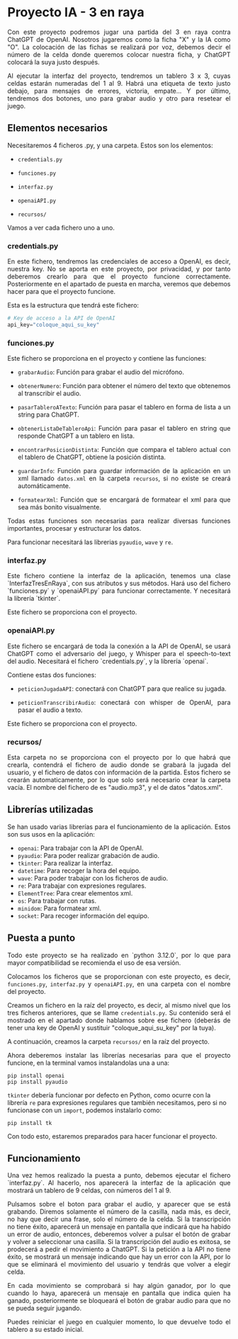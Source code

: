 # Proyecto IA - 3 en raya

<div style="text-align: justify;">
Con este proyecto podremos jugar una partida del 3 en raya contra ChatGPT de OpenAI. Nosotros jugaremos como la ficha "X" y la IA como "O". La colocación de las fichas se realizará por voz, debemos decir el número de la celda donde queremos colocar nuestra ficha, y ChatGPT colocará la suya justo después.


Al ejecutar la interfaz del proyecto, tendremos un tablero 3 x 3, cuyas celdas estarán numeradas del 1 al 9.
Habrá una etiqueta de texto justo debajo, para mensajes de errores, victoria, empate... Y por último, tendremos dos botones, uno para grabar audio y otro para resetear el juego.
</div>

## Elementos necesarios

<div style="text-align: justify;">Necesitaremos 4 ficheros .py, y una carpeta. Estos son los elementos:</div>

- `credentials.py`

- `funciones.py`

- `interfaz.py`

- `openaiAPI.py`

- `recursos/`

<div style="text-align: justify;">Vamos a ver cada fichero uno a uno.</div>

### credentials.py

<div style="text-align: justify;">
En este fichero, tendremos las credenciales de acceso a OpenAI, es decir, nuestra key. No se aporta en este proyecto, por privacidad, y por tanto deberemos crearlo para que el proyecto funcione correctamente. Posteriormente en el apartado de puesta en marcha, veremos que debemos hacer para que el proyecto funcione.

Esta es la estructura que tendrá este fichero:

</div>

```python
# Key de acceso a la API de OpenAI
api_key="coloque_aqui_su_key"
```

### funciones.py

<div style="text-align: justify;">
Este fichero se proporciona en el proyecto y contiene las funciones:

- `grabarAudio`: Función para grabar el audio del micrófono.

- `obtenerNumero`: Función para obtener el número del texto que obtenemos al transcribir el audio.

- `pasarTableroATexto`: Función para pasar el tablero en forma de lista a un string para ChatGPT.

- `obtenerListaDeTableroApi`: Función para pasar el tablero en string que responde ChatGPT a un tablero en lista.

- `encontrarPosicionDistinta`: Función que compara el tablero actual con el tablero de ChatGPT, obtiene la posición distinta.

- `guardarInfo`: Función para guardar información de la aplicación en un xml llamado `datos.xml` en la carpeta `recursos`, si no existe se creará automáticamente.

- `formatearXml`: Función que se encargará de formatear el xml para que sea más bonito visualmente.

Todas estas funciones son necesarias para realizar diversas funciones importantes, procesar y estructurar los datos.

Para funcionar necesitará las librerias `pyaudio`, `wave` y `re`.
</div>

### interfaz.py

<div style="text-align: justify;">
Este fichero contiene la interfaz de la aplicación, tenemos una clase `InterfazTresEnRaya`, con sus atributos y sus métodos. Hará uso del fichero `funciones.py` y `openaiAPI.py` para funcionar correctamente. Y necesitará la librería `tkinter`. 

Este fichero se proporciona con el proyecto.
</div>

### openaiAPI.py

<div style="text-align: justify;">
Este fichero se encargará de toda la conexión a la API de OpenAI, se usará ChatGPT como el adversario del juego, y Whisper para el speech-to-text del audio. Necesitará el fichero `credentials.py`, y la librería `openai`.

Contiene estas dos funciones:

- `peticionJugadaAPI`: conectará con ChatGPT para que realice su jugada.

- `peticionTranscribirAudio`: conectará con whisper de OpenAI, para pasar el audio a texto.

Este fichero se proporciona con el proyecto.
</div>

### recursos/

<div style="text-align: justify;">
Esta carpeta no se proporciona con el proyecto por lo que habrá que crearla, contendrá el fichero de audio donde se grabará la jugada del usuario, y el fichero de datos con información de la partida. Estos fichero se crearán automaticamente, por lo que solo será necesario crear la carpeta vacía. El nombre del fichero de es "audio.mp3", y el de datos "datos.xml".
</div>

## Librerías utilizadas

<div style="text-align: justify;">
Se han usado varias librerías para el funcionamiento de la aplicación. Estos son sus usos en la aplicación:
</div>

- `openai`: Para trabajar con la API de OpenAI.
- `pyaudio`: Para poder realizar grabación de audio.
- `tkinter`: Para realizar la interfaz.
- `datetime`: Para recoger la hora del equipo.
- `wave`: Para poder trabajar con los ficheros de audio.
- `re`: Para trabajar con expresiones regulares.
- `ElementTree`: Para crear elementos xml.
- `os`: Para trabajar con rutas.
- `minidom`: Para formatear xml.
- `socket`: Para recoger información del equipo.

## Puesta a punto

<div style="text-align: justify;">
Todo este proyecto se ha realizado en `python 3.12.0`, por lo que para mayor compatibilidad se recomienda el uso de esa versión.

Colocamos los ficheros que se proporcionan con este proyecto, es decir, `funciones.py`, `interfaz.py` y `openaiAPI.py`, en una carpeta con el nombre del proyecto.

Creamos un fichero en la raíz del proyecto, es decir, al mismo nivel que los tres ficheros anteriores, que se llame `credentials.py`. Su contenido será el mostrado en el apartado donde hablamos sobre ese fichero (deberás de tener una key de OpenAI y sustituir "coloque_aqui_su_key" por la tuya).

A continuación, creamos la carpeta `recursos/` en la raíz del proyecto.

Ahora deberemos instalar las librerías necesarias para que el proyecto funcione, en la terminal vamos instalandolas una a una:

</div>

```
pip install openai
pip install pyaudio

```

`tkinter` debería funcionar por defecto en Python, como ocurre con la librería `re` para expresiones regulares que también necesitamos, pero si no funcionase con un `import`, podemos instalarlo como:

```
pip install tk
```

Con todo esto, estaremos preparados para hacer funcionar el proyecto.

## Funcionamiento

<div style="text-align: justify;">
Una vez hemos realizado la puesta a punto, debemos ejecutar el fichero `interfaz.py`. Al hacerlo, nos aparecerá la interfaz de la aplicación que mostrará un tablero de 9 celdas, con números del 1 al 9.

Pulsamos sobre el boton para grabar el audio, y aparecer que se está grabando. Diremos solamente el número de la casilla, nada más, es decir, no hay que decir una frase, solo el número de la celda. Si la transcripción no tiene éxito, aparecerá un mensaje en pantalla que indicará que ha habido un error de audio, entonces, deberemos volver a pulsar el botón de grabar y volver a seleccionar una casilla. Si la transcripción del audio es exitosa, se prodecerá a pedir el movimiento a ChatGPT. Si la petición a la API no tiene éxito, se mostrará un mensaje indicando que hay un error con la API, por lo que se eliminará el movimiento del usuario y tendrás que volver a elegir celda.

En cada movimiento se comprobará si hay algún ganador, por lo que cuando lo haya, aparecerá un mensaje en pantalla que indica quien ha ganado, posteriormente se bloqueará el botón de grabar audio para que no se pueda seguir jugando. 

Puedes reiniciar el juego en cualquier momento, lo que devuelve todo el tablero a su estado inicial.
</div>
